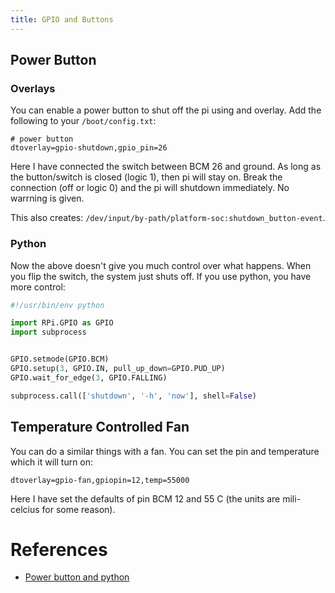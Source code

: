 ```yaml
---
title: GPIO and Buttons
---
```


## Power Button

### Overlays

You can enable a power button to shut off the pi using and overlay.
Add the following to your `/boot/config.txt`:

```
# power button
dtoverlay=gpio-shutdown,gpio_pin=26
```
Here I have connected the switch between BCM 26 and ground.
As long as the button/switch is closed (logic 1), then pi will
stay on. Break the connection (off or logic 0) and the pi will
shutdown immediately. No warrning is given.

This also creates: `/dev/input/by-path/platform-soc:shutdown_button-event`.

### Python

Now the above doesn't give you much control over what happens.
When you flip the switch, the system just shuts off. If you use
python, you have more control:

```python
#!/usr/bin/env python

import RPi.GPIO as GPIO
import subprocess


GPIO.setmode(GPIO.BCM)
GPIO.setup(3, GPIO.IN, pull_up_down=GPIO.PUD_UP)
GPIO.wait_for_edge(3, GPIO.FALLING)

subprocess.call(['shutdown', '-h', 'now'], shell=False)
```

## Temperature Controlled Fan

You can do a similar things with a fan. You can set the pin
and temperature which it will turn on:

```
dtoverlay=gpio-fan,gpiopin=12,temp=55000
```

Here I have set the defaults of pin BCM 12 and 55 C (the
units are mili-celcius for some reason).

# References

- [Power button and python](https://howchoo.com/g/mwnlytk3zmm/how-to-add-a-power-button-to-your-raspberry-pi)
